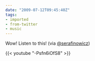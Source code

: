 ```yaml
---
date: "2009-07-12T09:45:40Z"
tags:
- imported
- from-twitter
- music
---
```

Wow! Listen to this! \(via [@serafinowicz](/twitter/#/serafinowicz))

{{< youtube "-Psfn6iOfS8" >}}
